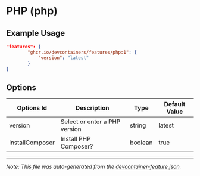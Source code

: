 
# PHP (php)



## Example Usage

```json
"features": {
        "ghcr.io/devcontainers/features/php:1": {
            "version": "latest"
        }
}
```

## Options

| Options Id | Description | Type | Default Value |
|-----|-----|-----|-----|
| version | Select or enter a PHP version | string | latest |
| installComposer | Install PHP Composer? | boolean | true |

---

_Note: This file was auto-generated from the [devcontainer-feature.json](https://github.com/devcontainers/features/blob/main/src/php/devcontainer-feature.json)._
